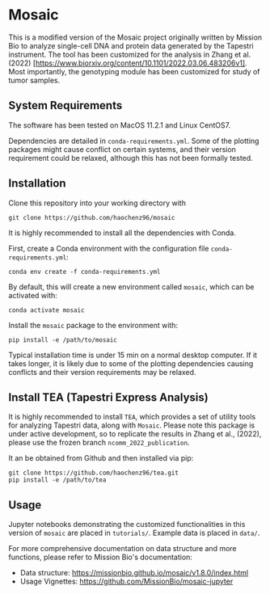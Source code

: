# Mosaic

This is a modified version of the Mosaic project originally written by Mission Bio to analyze single-cell DNA and protein data generated by the Tapestri instrument. The tool has been customized for the analysis in Zhang et al. (2022) [https://www.biorxiv.org/content/10.1101/2022.03.06.483206v1]. Most importantly, the genotyping module has been customized for study of tumor samples.


## System Requirements

The software has been tested on MacOS 11.2.1 and Linux CentOS7. 

Dependencies are detailed in `conda-requirements.yml`. Some of the plotting packages might cause conflict on certain systems, and their version requirement could be relaxed, although this has not been formally tested.

## Installation

Clone this repository into your working directory with

    git clone https://github.com/haochenz96/mosaic

It is highly recommended to install all the dependencies with Conda. 

First, create a Conda environment with the configuration file `conda-requirements.yml`:

    conda env create -f conda-requirements.yml

By default, this will create a new environment called `mosaic`, which can be activated with:

    conda activate mosaic 

Install the `mosaic` package to the environment with:

    pip install -e /path/to/mosaic

Typical installation time is under 15 min on a normal desktop computer. If it takes longer, it is likely due to some of the plotting dependencies causing conflicts and their version requirements may be relaxed.

## Install TEA (Tapestri Express Analysis)

It is highly recommended to install `TEA`, which provides a set of utility tools for analyzing Tapestri data, along with `Mosaic`. Please note this package is under active development, so to replicate the results in Zhang et al., (2022), please use the frozen branch `ncomm_2022_publication`.

It an be obtained from Github and then installed via pip:

    git clone https://github.com/haochenz96/tea.git
    pip install -e /path/to/tea

## Usage

Jupyter notebooks demonstrating the customized functionalities in this version of `mosaic` are placed in `tutorials/`. Example data is placed in `data/`.

For more comprehensive documentation on data structure and more functions, please refer to Mission Bio's documentation:

  - Data structure: https://missionbio.github.io/mosaic/v1.8.0/index.html
  - Usage Vignettes: https://github.com/MissionBio/mosaic-jupyter